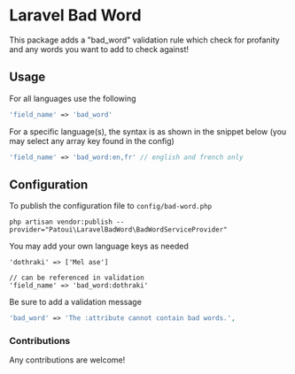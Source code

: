 # Laravel Bad Word

This package adds a "bad_word" validation rule which check for profanity and any words you want to add to check against!

## Usage

For all languages use the following

```php
'field_name' => 'bad_word'
```

For a specific language(s), the syntax is as shown in the snippet below (you may select any array key found in the config)

```php
'field_name' => 'bad_word:en,fr' // english and french only
```

## Configuration

To publish the configuration file to `config/bad-word.php`

```
php artisan vendor:publish --provider="Patoui\LaravelBadWord\BadWordServiceProvider"
```

You may add your own language keys as needed

```
'dothraki' => ['Mel ase']

// can be referenced in validation
'field_name' => 'bad_word:dothraki'
```

Be sure to add a validation message

```php
'bad_word' => 'The :attribute cannot contain bad words.',
```

### Contributions

Any contributions are welcome!
